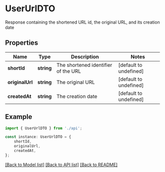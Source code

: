 # UserUrlDTO

Response containing the shortened URL id, the original URL, and its creation date

## Properties

Name | Type | Description | Notes
------------ | ------------- | ------------- | -------------
**shortId** | **string** | The shortened identifier of the URL | [default to undefined]
**originalUrl** | **string** | The original URL | [default to undefined]
**createdAt** | **string** | The creation date | [default to undefined]

## Example

```typescript
import { UserUrlDTO } from './api';

const instance: UserUrlDTO = {
    shortId,
    originalUrl,
    createdAt,
};
```

[[Back to Model list]](../README.md#documentation-for-models) [[Back to API list]](../README.md#documentation-for-api-endpoints) [[Back to README]](../README.md)
